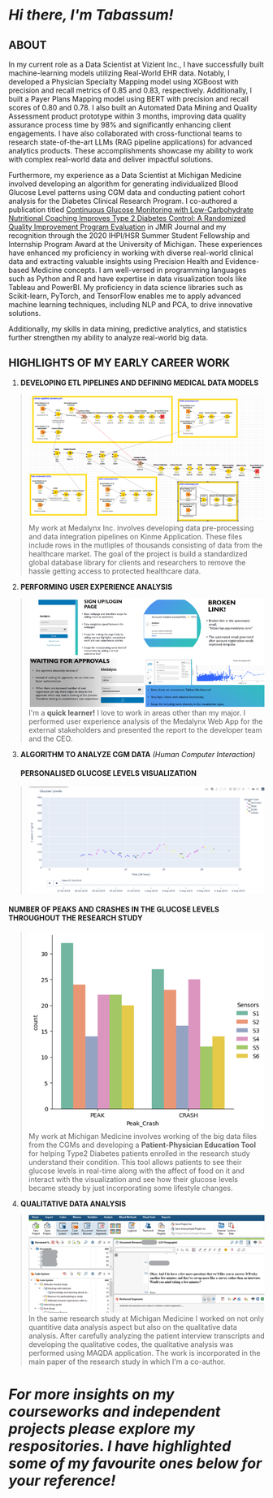 # *Hi there, I'm Tabassum!*

## **ABOUT**
In my current role as a Data Scientist at Vizient Inc., I have successfully built machine-learning models utilizing Real-World EHR data. Notably, I developed a Physician Specialty Mapping model using XGBoost with precision and recall metrics of 0.85 and 0.83, respectively. Additionally, I built a Payer Plans Mapping model using BERT with precision and recall scores of 0.80 and 0.78. I also built an Automated Data Mining and Quality Assessment product prototype within 3 months, improving data quality assurance process time by 98% and significantly enhancing client engagements. I have also collaborated with cross-functional teams to research state-of-the-art LLMs (RAG pipeline applications) for advanced analytics products. These accomplishments showcase my ability to work with complex real-world data and deliver impactful solutions.

Furthermore, my experience as a Data Scientist at Michigan Medicine involved developing an algorithm for generating individualized Blood Glucose Level patterns using CGM data and conducting patient cohort analysis for the Diabetes Clinical Research Program. I co-authored a publication titled [Continuous Glucose Monitoring with Low-Carbohydrate Nutritional Coaching Improves Type 2 Diabetes Control: A Randomized Quality Improvement Program Evaluation](https://www.jmir.org/2022/2/e31184) in JMIR Journal and my recognition through the 2020 IHPI/HSR Summer Student Fellowship and Internship Program Award at the University of Michigan. These experiences have enhanced my proficiency in working with diverse real-world clinical data and extracting valuable insights using Precision Health and Evidence-based Medicine concepts. I am well-versed in programming languages such as Python and R and have expertise in data visualization tools like Tableau and PowerBI. My proficiency in data science libraries such as Scikit-learn, PyTorch, and TensorFlow enables me to apply advanced machine learning techniques, including NLP and PCA, to drive innovative solutions.

Additionally, my skills in data mining, predictive analytics, and statistics further strengthen my ability to analyze real-world big data. 

## **HIGHLIGHTS OF MY EARLY CAREER WORK**
1. **DEVELOPING ETL PIPELINES AND DEFINING MEDICAL DATA MODELS** 
> ![alt text](https://github.com/tabbie-hash/tabbie-hash/blob/main/Knime%20workflow.png)
> My work at Medalynx Inc. involves developing data pre-processing and data integration pipelines on Kinme Application. These files include rows in the mutliples of
> thousands consisting of data from the healthcare market. The goal of the project is build a standardized global database library for clients and researchers to remove 
> the hassle getting access to protected healthcare data. 

2. **PERFORMING USER EXPERIENCE ANALYSIS**
> ![alt text](https://github.com/tabbie-hash/tabbie-hash/blob/main/app%20analysis.png)                                                                 
> I'm a **quick learner!** I love to work in areas other than my major. I performed user experience analysis of the Medalynx Web App for the external stakeholders and 
> presented the report to the developer team and the CEO. 

3. **ALGORITHM TO ANALYZE CGM DATA** *(Human Computer Interaction)*
   #### PERSONALISED GLUCOSE LEVELS VISUALIZATION
> ![alt text](https://github.com/tabbie-hash/tabbie-hash/blob/main/graph.png)       
   #### NUMBER OF PEAKS AND CRASHES IN THE GLUCOSE LEVELS THROUGHOUT THE RESEARCH STUDY                        
> ![alt text](https://github.com/tabbie-hash/tabbie-hash/blob/main/P001S6_All_Sensors_PC.png)                                                                                      
> My work at Michigan Medicine involves working of the big data files from the CGMs and developing a **Patient-Physician Education Tool** for helping Type2 Diabetes 
> patients enrolled in the research study understand their condition. This tool allows patients to see their glucose levels in real-time along with the affect of food 
> on it and interact with the visualization and see how their glucose levels became steady by just incorporating some lifestyle changes.  

4. **QUALITATIVE DATA ANALYSIS**
> ![alt text](https://github.com/tabbie-hash/tabbie-hash/blob/main/qual%20analysis.png)                                     
> In the same research study at Michigan Medicine I worked on not only quantitive data analysis aspect but also on the qualitative data analysis. After carefully 
> analyzing the patient interview transcripts and developing the qualitative codes, the qualitative analysis was performed using MAQDA application. The work is 
> incorporated in the main paper of the research study in which I'm a co-author. 

# *For more insights on my courseworks and independent projects please explore my respositories. I have highlighted some of my favourite ones below for your reference!*
<!--
**tabbie-hash/tabbie-hash** is a ✨ _special_ ✨ repository because its `README.md` (this file) appears on your GitHub profile.

Here are some ideas to get you started:

- 🔭 I’m currently working on ...
- 🌱 I’m currently learning ...
- 👯 I’m looking to collaborate on ...
- 🤔 I’m looking for help with ...
- 💬 Ask me about ...
- 📫 How to reach me: ...
- 😄 Pronouns: ...
- ⚡ Fun fact: ...
-->
